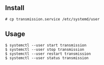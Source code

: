 Install
-------

```
# cp transmission.service /etc/systemd/user
```

Usage
-----

```
$ systemctl --user start transmission
$ systemctl --user stop transmission
$ systemctl --user restart transmission
$ systemctl --user status transmission
```
